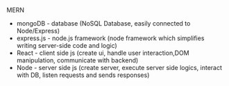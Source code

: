 MERN
  -  mongoDB - database
                    (NoSQL Database, easily connected to Node/Express)
  -  express.js - node.js framework 
                                (node framework which simplifies writing server-side code and logic)
  -  React - client side js 
                        (create ui, handle user interaction,DOM manipulation, communicate with backend)
  -  Node - server side js 
                        (create server, execute server side logics, interact with DB, listen requests and sends responses)

                        